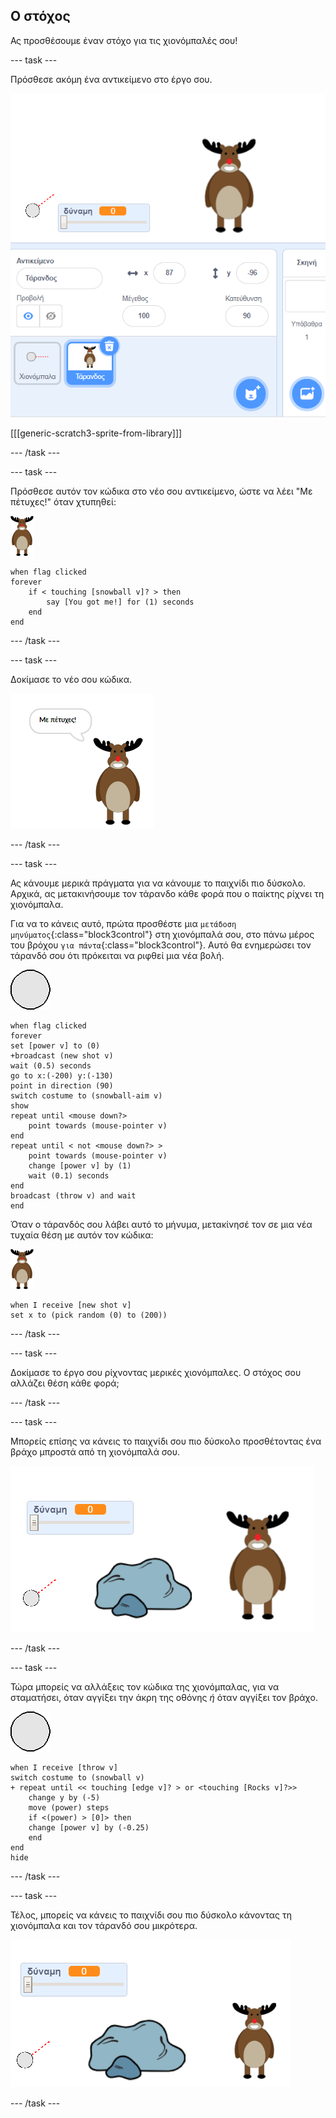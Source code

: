 ## Ο στόχος

Ας προσθέσουμε έναν στόχο για τις χιονόμπαλές σου!

--- task ---

Πρόσθεσε ακόμη ένα αντικείμενο στο έργο σου.

![ένα αντικείμενο στόχος στο σκηνικό](images/snow-deer.png)

[[[generic-scratch3-sprite-from-library]]]

--- /task ---

--- task ---

Πρόσθεσε αυτόν τον κώδικα στο νέο σου αντικείμενο, ώστε να λέει "Με πέτυχες!" όταν χτυπηθεί:

![αντικείμενο στόχος](images/target-sprite.png)

```blocks3
when flag clicked
forever
    if < touching [snowball v]? > then
        say [You got me!] for (1) seconds
    end
end
```

--- /task ---

--- task ---

Δοκίμασε το νέο σου κώδικα.

![αντικείμενο στόχος που λέει με πέτυχες!](images/snow-hit.png)

--- /task ---

--- task ---

Ας κάνουμε μερικά πράγματα για να κάνουμε το παιχνίδι πιο δύσκολο. Αρχικά, ας μετακινήσουμε τον τάρανδο κάθε φορά που ο παίκτης ρίχνει τη χιονόμπαλα.

Για να το κάνεις αυτό, πρώτα προσθέστε μια `μετάδοση μηνύματος`{:class="block3control"} στη χιονόμπαλά σου, στο πάνω μέρος του βρόχου `για πάντα`{:class="block3control"}. Αυτό θα ενημερώσει τον τάρανδό σου ότι πρόκειται να ριφθεί μια νέα βολή.

![αντικείμενο χιονόμπαλα](images/snowball-sprite.png)

```blocks3
when flag clicked
forever
set [power v] to (0)
+broadcast (new shot v)
wait (0.5) seconds
go to x:(-200) y:(-130)
point in direction (90)
switch costume to (snowball-aim v)
show
repeat until <mouse down?>
    point towards (mouse-pointer v)
end
repeat until < not <mouse down?> >
    point towards (mouse-pointer v)
    change [power v] by (1)
    wait (0.1) seconds
end
broadcast (throw v) and wait
end
```

Όταν ο τάρανδός σου λάβει αυτό το μήνυμα, μετακίνησέ τον σε μια νέα τυχαία θέση με αυτόν τον κώδικα:

![αντικείμενο στόχος](images/target-sprite.png)

```blocks3
when I receive [new shot v]
set x to (pick random (0) to (200))
```

--- /task ---

--- task ---

Δοκίμασε το έργο σου ρίχνοντας μερικές χιονόμπαλες. Ο στόχος σου αλλάζει θέση κάθε φορά;

--- /task ---

--- task ---

Μπορείς επίσης να κάνεις το παιχνίδι σου πιο δύσκολο προσθέτοντας ένα βράχο μπροστά από τη χιονόμπαλά σου.

![αντικείμενο πέτρα στο σκηνικό](images/snow-rock.png)

--- /task ---

--- task ---

Τώρα μπορείς να αλλάξεις τον κώδικα της χιονόμπαλας, για να σταματήσει, όταν αγγίξει την άκρη της οθόνης _ή_ όταν αγγίξει τον βράχο.

![αντικείμενο χιονόμπαλα](images/snowball-sprite.png)

```blocks3
when I receive [throw v]
switch costume to (snowball v)
+ repeat until << touching [edge v]? > or <touching [Rocks v]?>>
    change y by (-5)
    move (power) steps
    if <(power) > [0]> then
    change [power v] by (-0.25)
    end
end
hide
```

--- /task ---

--- task ---

Τέλος, μπορείς να κάνεις το παιχνίδι σου πιο δύσκολο κάνοντας τη χιονόμπαλα και τον τάρανδό σου μικρότερα.

![μικρή χιονόμπαλα και αντικείμενο στόχος](images/snow-small.png)

--- /task ---

